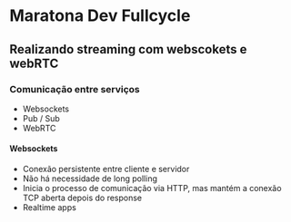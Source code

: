 

# Maratona Dev Fullcycle

## Realizando streaming com webscokets e webRTC


### Comunicação entre serviços

* Websockets
* Pub / Sub
* WebRTC

#### Websockets

* Conexão persistente entre cliente e servidor
* Não há necessidade de long polling
* Inicia o processo de comunicação via HTTP, mas mantém a conexão TCP aberta depois do response
* Realtime apps

